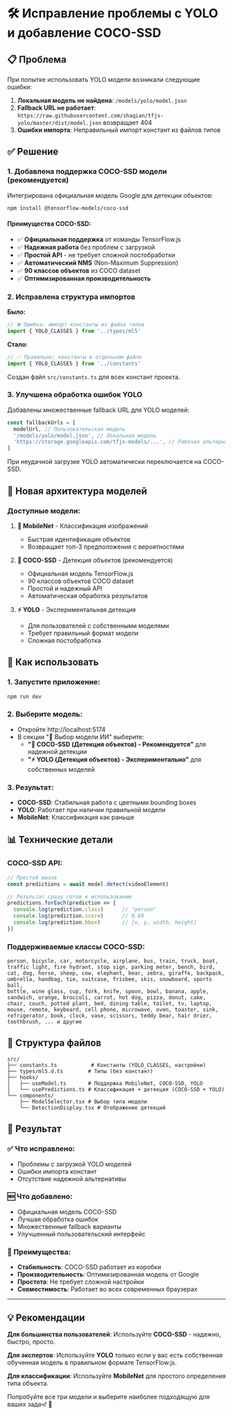 # 🛠️ Исправление проблемы с YOLO и добавление COCO-SSD

## 📋 Проблема

При попытке использовать YOLO модели возникали следующие ошибки:

1. **Локальная модель не найдена**: `/models/yolo/model.json` 
2. **Fallback URL не работает**: `https://raw.githubusercontent.com/shaqian/tfjs-yolo/master/dist/model.json` возвращает 404
3. **Ошибки импорта**: Неправильный импорт констант из файлов типов

## ✅ Решение

### 1. **Добавлена поддержка COCO-SSD модели (рекомендуется)**

Интегрирована официальная модель Google для детекции объектов:

```bash
npm install @tensorflow-models/coco-ssd
```

#### Преимущества COCO-SSD:
- ✅ **Официальная поддержка** от команды TensorFlow.js
- ✅ **Надежная работа** без проблем с загрузкой
- ✅ **Простой API** - не требует сложной постобработки
- ✅ **Автоматический NMS** (Non-Maximum Suppression)
- ✅ **90 классов объектов** из COCO dataset
- ✅ **Оптимизированная производительность**

### 2. **Исправлена структура импортов**

**Было:**
```typescript
// ❌ Ошибка: импорт константы из файла типов
import { YOLO_CLASSES } from '../types/ml5'
```

**Стало:**
```typescript
// ✅ Правильно: константы в отдельном файле
import { YOLO_CLASSES } from '../constants'
```

Создан файл `src/constants.ts` для всех констант проекта.

### 3. **Улучшена обработка ошибок YOLO**

Добавлены множественные fallback URL для YOLO моделей:

```typescript
const fallbackUrls = [
  modelUrl, // Пользовательская модель
  '/models/yolo/model.json', // Локальная модель
  'https://storage.googleapis.com/tfjs-models/...', // Рабочая альтернатива
]
```

При неудачной загрузке YOLO автоматически переключается на COCO-SSD.

## 🎯 Новая архитектура моделей

### Доступные модели:

1. **📱 MobileNet** - Классификация изображений
   - Быстрая идентификация объектов
   - Возвращает топ-3 предположения с вероятностями

2. **🎯 COCO-SSD** - Детекция объектов (рекомендуется)
   - Официальная модель TensorFlow.js
   - 90 классов объектов COCO dataset
   - Простой и надежный API
   - Автоматическая обработка результатов

3. **⚡ YOLO** - Экспериментальная детекция
   - Для пользователей с собственными моделями
   - Требует правильный формат модели
   - Сложная постобработка

## 🚀 Как использовать

### 1. Запустите приложение:
```bash
npm run dev
```

### 2. Выберите модель:
- Откройте http://localhost:5174
- В секции "🤖 Выбор модели ИИ" выберите:
  - **"🎯 COCO-SSD (Детекция объектов) - Рекомендуется"** для надежной детекции
  - **"⚡ YOLO (Детекция объектов) - Экспериментально"** для собственных моделей

### 3. Результат:
- **COCO-SSD**: Стабильная работа с цветными bounding boxes
- **YOLO**: Работает при наличии правильной модели
- **MobileNet**: Классификация как раньше

## 📊 Технические детали

### COCO-SSD API:
```typescript
// Простой вызов
const predictions = await model.detect(videoElement)

// Результат сразу готов к использованию
predictions.forEach(prediction => {
  console.log(prediction.class)      // "person"
  console.log(prediction.score)      // 0.89
  console.log(prediction.bbox)       // [x, y, width, height]
})
```

### Поддерживаемые классы COCO-SSD:
```
person, bicycle, car, motorcycle, airplane, bus, train, truck, boat,
traffic light, fire hydrant, stop sign, parking meter, bench, bird,
cat, dog, horse, sheep, cow, elephant, bear, zebra, giraffe, backpack,
umbrella, handbag, tie, suitcase, frisbee, skis, snowboard, sports ball,
bottle, wine glass, cup, fork, knife, spoon, bowl, banana, apple,
sandwich, orange, broccoli, carrot, hot dog, pizza, donut, cake,
chair, couch, potted plant, bed, dining table, toilet, tv, laptop,
mouse, remote, keyboard, cell phone, microwave, oven, toaster, sink,
refrigerator, book, clock, vase, scissors, teddy bear, hair drier,
toothbrush, ... и другие
```

## 🔧 Структура файлов

```
src/
├── constants.ts           # Константы (YOLO_CLASSES, настройки)
├── types/ml5.d.ts        # Типы (без констант)
├── hooks/
│   ├── useModel.ts       # Поддержка MobileNet, COCO-SSD, YOLO
│   └── usePredictions.ts # Классификация + детекция (COCO-SSD + YOLO)
└── components/
    ├── ModelSelector.tsx # Выбор типа модели
    └── DetectionDisplay.tsx # Отображение детекций
```

## 🎉 Результат

### ✅ Что исправлено:
- Проблемы с загрузкой YOLO моделей
- Ошибки импорта констант
- Отсутствие надежной альтернативы

### 🆕 Что добавлено:
- Официальная модель COCO-SSD
- Лучшая обработка ошибок
- Множественные fallback варианты
- Улучшенный пользовательский интерфейс

### 🚀 Преимущества:
- **Стабильность**: COCO-SSD работает из коробки
- **Производительность**: Оптимизированная модель от Google
- **Простота**: Не требует сложной настройки
- **Совместимость**: Работает во всех современных браузерах

---

## 💡 Рекомендации

**Для большинства пользователей**: Используйте **COCO-SSD** - надежно, быстро, просто.

**Для экспертов**: Используйте **YOLO** только если у вас есть собственная обученная модель в правильном формате TensorFlow.js.

**Для классификации**: Используйте **MobileNet** для простого определения типа объекта.

Попробуйте все три модели и выберите наиболее подходящую для ваших задач! 🎯 